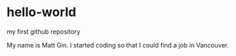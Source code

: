 # hello-world
my first github repository

My name is Matt Gin.
I started coding so that I could find a job in Vancouver.
